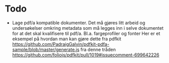 # Todo

- Lage pdf/a kompatible dokumenter.
Det må gjøres litt arbeid og undersøkelser omkring metadata som må legges inn i selve dokumentet for at det skal kvalifisere til pdf/a. Bl.a. fargeprofiler og fonter
Her er et eksempel på hvordan man kan gjøre dette fra pdfkit https://github.com/PadraigGalvin/pdfkit-pdfa-sample/blob/master/generate.js fra denne tråden https://github.com/foliojs/pdfkit/pull/1019#issuecomment-699642226

